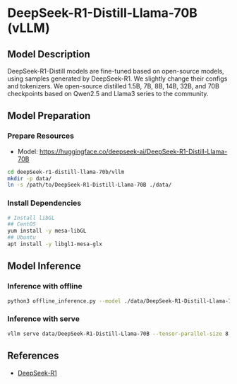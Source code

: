 # DeepSeek-R1-Distill-Llama-70B (vLLM)

## Model Description

DeepSeek-R1-Distill models are fine-tuned based on open-source models, using samples generated by DeepSeek-R1. We
slightly change their configs and tokenizers.  We open-source distilled 1.5B, 7B, 8B, 14B, 32B, and 70B checkpoints
based on Qwen2.5 and Llama3 series to the community.

## Model Preparation

### Prepare Resources

- Model: <https://huggingface.co/deepseek-ai/DeepSeek-R1-Distill-Llama-70B>

```bash
cd deepSeek-r1-distill-llama-70b/vllm
mkdir -p data/
ln -s /path/to/DeepSeek-R1-Distill-Llama-70B ./data/
```

### Install Dependencies

```bash
# Install libGL
## CentOS
yum install -y mesa-libGL
## Ubuntu
apt install -y libgl1-mesa-glx
```

## Model Inference

### Inference with offline

```bash
python3 offline_inference.py --model ./data/DeepSeek-R1-Distill-Llama-70B --max-tokens 256 -tp 8 --temperature 0.0 --max-model-len 3096
```

### Inference with serve

```bash
vllm serve data/DeepSeek-R1-Distill-Llama-70B --tensor-parallel-size 8 --max-model-len 32768 --enforce-eager --trust-remote-code
```

## References

- [DeepSeek-R1](https://github.com/deepseek-ai/DeepSeek-R1)
